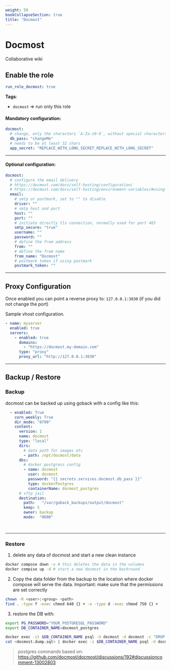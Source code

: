 ```yaml
---
weight: 50
bookCollapseSection: true
title: "Docmost"
---
```


# Docmost

Collaborative wiki

## Enable the role
``` yaml
run_role_docmost: true
```

**Tags**:
* `docmost` => run only this role


#### Mandatory configuration:

```yaml
docmost:
  # change, only the characters `A-Za-z0-9`, without special characters or spaces
  db_pass: "changeMe"
  # needs to be at least 32 chars
  app_secret: "REPLACE_WITH_LONG_SECRET_REPLACE_WITH_LONG_SECRET"
```
---

#### Optional configuration:

```yaml
docmost:
  # configure the email delivery
  # https://docmost.com/docs/self-hosting/configuration/
  # https://docmost.com/docs/self-hosting/environment-variables/#using-smtp
  email:
    # smtp or postmark, set to "" to disable
    driver: "" 
    # smtp host and port 
    host: "" 
    port: ""
    # initiate directly tls connection, normally used for port 465
    smtp_secure: "true"
    username: ""
    password: ""
    # define the from address
    from: ""
    # define the from name
    from_name: "Docmost"
    # postmark token if using postmark
    postmark_token: ""
```


---

## Proxy Configuration

Once enabled you can point a reverse proxy to: `127.0.0.1:3030` (if you did not change the port)

Sample vhost configuration.
```yaml
- name: myserver
  enabled: true
  servers:
    - enabled: true
      domains:
        - "https://docmost.my-domain.com"
      type: "proxy"
      proxy_url: "http://127.0.0.1:3030"

```

--- 

## Backup / Restore

### Backup

docmost can be backed up using goback with a config like this:

```yaml
  - enabled: True
    corn_weekly: True
    dir_mode: "0700"
    content:
      version: 1
      name: docmost
      type: "local"
      dirs:
        # data path for images etc
        - path: /opt/docmost/data
      dbs:
        # docker postgress config
        - name: docmost
          user: docmost
          password: "{{ secrets.services.docmost.db_pass }}"
          type: dockerPostgres
          containerName: docmost_postgres
      # sftp jail
      destination:
        path:   "/var/goback_backups/output/docmost"
        keep: 5
        owner: backup
        mode:  "0600"




```

---

### Restore

1. delete any data of docmost and start a new clean instance
```bash
docker compose down -v # this deletes the data in the volumes
docker compise up -d # start a new docmost in the backround
```


2. Copy the data folder from the backup to the location where docker compose will serve the data.
Important: make sure that the permissions are set correctly 

```bash
chown -R <user>:<group> <path>
find . -type f -exec chmod 640 {} + -o -type d -exec chmod 750 {} +
```
    
3. restore the DB with:
``` bash
export PG_PASSWORD="YOUR_POSTGRESQL_PASSWORD"
export DB_CONTAINER_NAME=docmost_postgres

docker exec -it $DB_CONTAINER_NAME psql -U docmost -d docmost -c "DROP SCHEMA public CASCADE; CREATE SCHEMA public;"
cat <docmost.dump.sql> | docker exec -i $DB_CONTAINER_NAME psql -U docmost -d docmost
```

> postgres commands based on: https://github.com/docmost/docmost/discussions/192#discussioncomment-13002803

